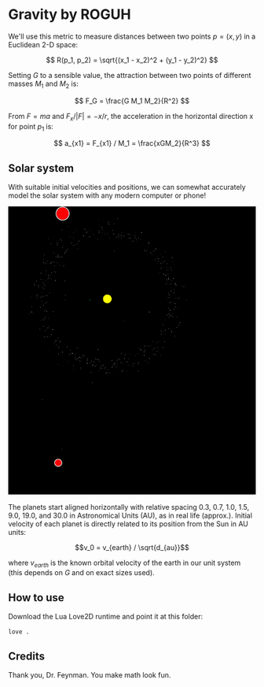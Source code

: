 # Gravity by ROGUH

We'll use this metric to measure distances between two points $p=(x,y)$ in a Euclidean 2-D space:

$$ R(p_1, p_2) = \sqrt{(x_1 - x_2)^2 + (y_1 - y_2)^2} $$

Setting $G$ to a sensible value, the attraction between two points of different masses $M_1$ and $M_2$ is:

$$ F_G = \frac{G M_1 M_2}{R^2}              $$

From $F = ma$ and $F_x/|F| = -x/r$, the acceleration in the horizontal direction x for point $p_1$ is:

$$ a_{x1} = F_{x1} / M_1 = \frac{xGM_2}{R^3}        $$


## Solar system

With suitable initial velocities and positions, we can somewhat accurately model the solar system with any modern computer or phone!

![This screenshot of the solar system simulation is the result of a few seconds of computation with only 380 lines of lua code.](./preview.png)

The planets start aligned horizontally with relative spacing 0.3, 0.7, 1.0, 1.5, 9.0, 19.0, and 30.0 in Astronomical Units (AU), as in real life (approx.). Initial velocity of each planet is directly related to its position from the Sun in AU units:

$$v_0 = v_{earth} / \sqrt{d_{au}}$$

where $v_{earth}$ is the known orbital velocity of the earth in our unit system (this depends on $G$ and on exact sizes used).


## How to use

Download the Lua Love2D runtime and point it at this folder:

```
love .
```


## Credits

Thank you, Dr. Feynman. You make math look fun.
